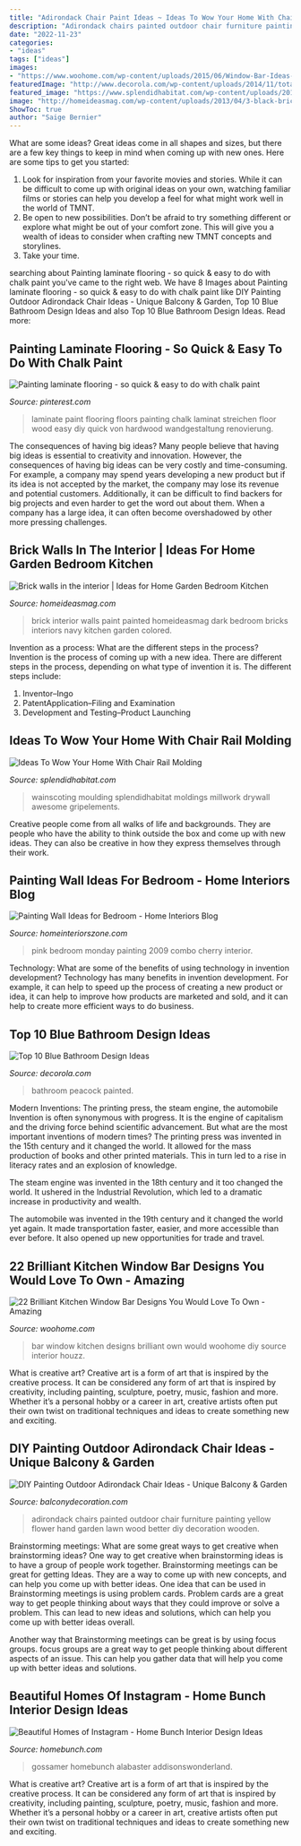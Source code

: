 ```yaml
---
title: "Adirondack Chair Paint Ideas ~ Ideas To Wow Your Home With Chair Rail Molding"
description: "Adirondack chairs painted outdoor chair furniture painting yellow flower hand garden lawn wood better diy decoration wooden"
date: "2022-11-23"
categories:
- "ideas"
tags: ["ideas"]
images:
- "https://www.woohome.com/wp-content/uploads/2015/06/Window-Bar-Ideas-WooHome-12.jpg"
featuredImage: "http://www.decorola.com/wp-content/uploads/2014/11/totally-blue-cute-bathroom.jpg"
featured_image: "https://www.splendidhabitat.com/wp-content/uploads/2015/06/Geometric-Molding-trim-on-wall.jpg"
image: "http://homeideasmag.com/wp-content/uploads/2013/04/3-black-brick.jpg"
ShowToc: true
author: "Saige Bernier"
---
```



What are some ideas?
Great ideas come in all shapes and sizes, but there are a few key things to keep in mind when coming up with new ones. Here are some tips to get you started: 
1. Look for inspiration from your favorite movies and stories. While it can be difficult to come up with original ideas on your own, watching familiar films or stories can help you develop a feel for what might work well in the world of TMNT. 
2. Be open to new possibilities. Don’t be afraid to try something different or explore what might be out of your comfort zone. This will give you a wealth of ideas to consider when crafting new TMNT concepts and storylines. 
3. Take your time.

	

		
searching about Painting laminate flooring - so quick &amp; easy to do with chalk paint you've came to the right web. We have 8 Images about Painting laminate flooring - so quick &amp; easy to do with chalk paint like DIY Painting Outdoor Adirondack Chair Ideas - Unique Balcony &amp; Garden, Top 10 Blue Bathroom Design Ideas and also Top 10 Blue Bathroom Design Ideas. Read more:
		
    
## Painting Laminate Flooring - So Quick &amp; Easy To Do With Chalk Paint

<img loading=lazy src="https://i.pinimg.com/736x/96/30/91/963091c94f669aa691c40c148ca4289e--paint-laminate-floor-laminate-flooring.jpg" onerror="this.onerror=null;this.src='https://tse4.mm.bing.net/th?id=OIP.G4PIPFy-FlscIa--86LpWQHaJ3&amp;pid=15.1';" alt="Painting laminate flooring - so quick &amp; easy to do with chalk paint">

_Source: pinterest.com_

>laminate paint flooring floors painting chalk laminat streichen floor wood easy diy quick von hardwood wandgestaltung renovierung. 

	

The consequences of having big ideas?
Many people believe that having big ideas is essential to creativity and innovation. However, the consequences of having big ideas can be very costly and time-consuming. For example, a company may spend years developing a new product but if its idea is not accepted by the market, the company may lose its revenue and potential customers. Additionally, it can be difficult to find backers for big projects and even harder to get the word out about them. When a company has a large idea, it can often become overshadowed by other more pressing challenges.

    
## Brick Walls In The Interior | Ideas For Home Garden Bedroom Kitchen

<img loading=lazy src="http://homeideasmag.com/wp-content/uploads/2013/04/3-black-brick.jpg" onerror="this.onerror=null;this.src='https://tse3.mm.bing.net/th?id=OIP.x9qlMhIdMsRRpVUSuyvhhwAAAA&amp;pid=15.1';" alt="Brick walls in the interior | Ideas for Home Garden Bedroom Kitchen">

_Source: homeideasmag.com_

>brick interior walls paint painted homeideasmag dark bedroom bricks interiors navy kitchen garden colored. 

	

Invention as a process: What are the different steps in the process?
Invention is the process of coming up with a new idea. There are different steps in the process, depending on what type of invention it is. The different steps include: 
1. Inventor–Ingo 
2. PatentApplication–Filing and Examination 
3. Development and Testing–Product Launching 

    
## Ideas To Wow Your Home With Chair Rail Molding

<img loading=lazy src="https://www.splendidhabitat.com/wp-content/uploads/2015/06/Geometric-Molding-trim-on-wall.jpg" onerror="this.onerror=null;this.src='https://tse2.mm.bing.net/th?id=OIP.UMnuaXMbV36ah6UOWRNH_gAAAA&amp;pid=15.1';" alt="Ideas To Wow Your Home With Chair Rail Molding">

_Source: splendidhabitat.com_

>wainscoting moulding splendidhabitat moldings millwork drywall awesome gripelements. 

	

Creative people come from all walks of life and backgrounds. They are people who have the ability to think outside the box and come up with new ideas. They can also be creative in how they express themselves through their work.

    
## Painting Wall Ideas For Bedroom - Home Interiors Blog

<img loading=lazy src="http://www.homeinteriorszone.com/wp-content/uploads/2014/01/Cherry-pink.jpg" onerror="this.onerror=null;this.src='https://tse4.mm.bing.net/th?id=OIP.5GkhegW1LBwKEPfF9hsfIgAAAA&amp;pid=15.1';" alt="Painting Wall Ideas for Bedroom - Home Interiors Blog">

_Source: homeinteriorszone.com_

>pink bedroom monday painting 2009 combo cherry interior. 

	

Technology: What are some of the benefits of using technology in invention development?
Technology has many benefits in invention development. For example, it can help to speed up the process of creating a new product or idea, it can help to improve how products are marketed and sold, and it can help to create more efficient ways to do business.

    
## Top 10 Blue Bathroom Design Ideas

<img loading=lazy src="http://www.decorola.com/wp-content/uploads/2014/11/totally-blue-cute-bathroom.jpg" onerror="this.onerror=null;this.src='https://tse1.mm.bing.net/th?id=OIP.ftO3jY8ZjvRp1qD3bNbO-QAAAA&amp;pid=15.1';" alt="Top 10 Blue Bathroom Design Ideas">

_Source: decorola.com_

>bathroom peacock painted. 

	

Modern Inventions: The printing press, the steam engine, the automobile
Invention is often synonymous with progress. It is the engine of capitalism and the driving force behind scientific advancement. But what are the most important inventions of modern times?
The printing press was invented in the 15th century and it changed the world. It allowed for the mass production of books and other printed materials. This in turn led to a rise in literacy rates and an explosion of knowledge.

The steam engine was invented in the 18th century and it too changed the world. It ushered in the Industrial Revolution, which led to a dramatic increase in productivity and wealth.

The automobile was invented in the 19th century and it changed the world yet again. It made transportation faster, easier, and more accessible than ever before. It also opened up new opportunities for trade and travel.

    
## 22 Brilliant Kitchen Window Bar Designs You Would Love To Own - Amazing

<img loading=lazy src="https://www.woohome.com/wp-content/uploads/2015/06/Window-Bar-Ideas-WooHome-12.jpg" onerror="this.onerror=null;this.src='https://tse2.mm.bing.net/th?id=OIP.lSv796kN-rL51IoxAvUd2QHaLH&amp;pid=15.1';" alt="22 Brilliant Kitchen Window Bar Designs You Would Love To Own - Amazing">

_Source: woohome.com_

>bar window kitchen designs brilliant own would woohome diy source interior houzz. 

	

What is creative art?
Creative art is a form of art that is inspired by the creative process. It can be considered any form of art that is inspired by creativity, including painting, sculpture, poetry, music, fashion and more. Whether it’s a personal hobby or a career in art, creative artists often put their own twist on traditional techniques and ideas to create something new and exciting.

    
## DIY Painting Outdoor Adirondack Chair Ideas - Unique Balcony &amp; Garden

<img loading=lazy src="https://www.balconydecoration.com/wp-content/uploads/2019/08/Painted-Adirondack-Chairs-17.jpg" onerror="this.onerror=null;this.src='https://tse2.mm.bing.net/th?id=OIP.7JnnHQY9BjWu3vHjFzPjcAHaJ5&amp;pid=15.1';" alt="DIY Painting Outdoor Adirondack Chair Ideas - Unique Balcony &amp; Garden">

_Source: balconydecoration.com_

>adirondack chairs painted outdoor chair furniture painting yellow flower hand garden lawn wood better diy decoration wooden. 

	

Brainstorming meetings: What are some great ways to get creative when brainstorming ideas?
One way to get creative when brainstorming ideas is to have a group of people work together. Brainstorming meetings can be great for getting Ideas. They are a way to come up with new concepts, and can help you come up with better ideas. 
One idea that can be used in Brainstorming meetings is using problem cards. Problem cards are a great way to get people thinking about ways that they could improve or solve a problem. This can lead to new ideas and solutions, which can help you come up with better ideas overall. 

Another way that Brainstorming meetings can be great is by using focus groups. focus groups are a great way to get people thinking about different aspects of an issue. This can help you gather data that will help you come up with better ideas and solutions.

    
## Beautiful Homes Of Instagram - Home Bunch Interior Design Ideas

<img loading=lazy src="https://www.homebunch.com/wp-content/uploads/2017/04/Gossamer-Veil-SW-9165-by-Sherwin-Williams.-Gossamer-Veil-SW-9165-by-Sherwin-Williams-Paint-Color-Gossamer-Veil-SW-9165-by-Sherwin-Williams.-Gossamer-Veil-SW-9165-by-Sherwin-Williams..jpg" onerror="this.onerror=null;this.src='https://tse3.mm.bing.net/th?id=OIP.bpEzXPlnTW7au5NdOrEAkwHaLG&amp;pid=15.1';" alt="Beautiful Homes of Instagram - Home Bunch Interior Design Ideas">

_Source: homebunch.com_

>gossamer homebunch alabaster addisonswonderland. 

	

What is creative art?
Creative art is a form of art that is inspired by the creative process. It can be considered any form of art that is inspired by creativity, including painting, sculpture, poetry, music, fashion and more. Whether it’s a personal hobby or a career in art, creative artists often put their own twist on traditional techniques and ideas to create something new and exciting.

